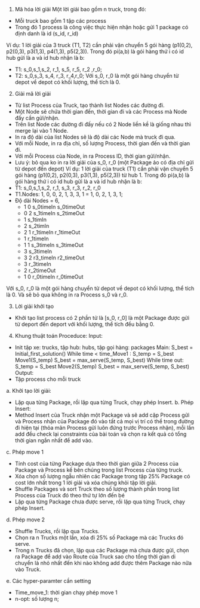 1.	Mã hóa lời giải
Một lời giải bao gồm n truck, trong đó:
-	Mỗi truck bao gồm 1 tập các process
-	Trong đó 1 process là công việc thực hiện nhận hoặc gửi 1 package có định danh là id (s_id, r_id)

Ví dụ: 1 lời giải của 3 truck (T1, T2) cần phải vận chuyển 5 gói hàng (p1(0,2), p2(0,3), p3(1,3), p4(1,3), p5(2,3)). Trong đó pi(a,b) là gói hàng thứ i có id hub gửi là a và id hub nhận là b:
-	T1: s_0,s_1,s_2, r_1, s_5, r_5, r_2 ,r_0;
-	T2: s_0,s_3, s_4, r_3, r_4,r_0;
Với s_0, r_0 là một gói hàng chuyển từ depot về depot có khối lượng, thể tích là 0.
2.	Giải mã lời giải
-	Từ list Process của Truck, tạo thành list Nodes các đường đi. 
-	Một Node sẽ chứa thời gian đến, thời gian đi và các Process mà Node đấy cần gửi/nhận.
-	Trên list Node các đường đi đấy nếu có 2 Node liền kề là giống nhau thì merge lại vào 1 Node.
-	In ra độ dài của list Nodes sẽ là độ dài các Node mà truck đi qua.
  -	Với mỗi Node, in ra địa chỉ, số lượng Process, thời gian đến và thời gian đi.
  -	Với mỗi Process của Node, in ra Process ID, thời gian gửi/nhận.
-	Lưu ý: bỏ qua ko in ra lời giải của s_0, r_0 (một Package ảo có địa chỉ gửi từ depot đến depot)
Ví dụ: 1 lời giải của truck (T1) cần phải vận chuyển 5 gói hàng (p1(0,2), p2(0,3), p3(1,3), p5(2,3)) từ hub 1. Trong đó pi(a,b) là gói hàng thứ i có id hub gửi là a và id hub nhận là b:
-	T1: s_0,s_1,s_2, r_1, s_3, r_3, r_2, r_0
-	T1.Nodes: 1, 0, 0, 2, 1, 3, 3, 1 = 1, 0, 2, 1, 3, 1;
-	Độ dài Nodes = 6,
    -	1 0 s_0timeIn s_0timeOut
    -	0 2 s_1timeIn s_2timeOut
    -	1 s_1timIn
    -	2 s_2timIn
    -	2 1 r_1timeIn r_1timeOut
    -	1 r_1timeIn
    -	1 1 s_3timeIn s_3timeOut
    -	3 s_3timeIn
    -	3 2 r3_timeIn r2_timeOut
    - 3 r_3timeIn
    - 2 r_2timeOut
    - 1 0 r_0timeIn r_0timeOut

Với s_0, r_0 là một gói hàng chuyển từ depot về depot có khối lượng, thể tích là 0. Và sẽ bỏ qua không in ra Process s_0 và r_0.

3.	Lời giải khởi tạo
-	Khởi tạo list process có 2 phần tử là [s_0, r_0] là một Package được gửi từ deport đến deport với khối lượng, thể tích đều bằng 0.
4.	Khung thuật toán
Proceduce:
Input:
-	Init tập xe: trucks, tập hub: hubs, tập gọi hàng: packages
Main:
S_best = Initial_first_solution()
While time < time_Move1 :
S_temp = S_best
Move1(S_temp)
S_best = max_serve(S_temp, S_best)
While time out:
S_temp = S_best
Move2(S_temp)
S_best = max_serve(S_temp, S_best)
Output:
-	 Tập process cho mỗi truck

a.	Khởi tạo lời giải:
-	Lặp qua từng Package, rồi lặp qua từng Truck, chạy phép Insert.
b.	Phép Insert:
-	Method Insert của Truck nhận một Package và sẽ add cặp Process gửi và Process nhận của Package đó vào tất cả mọi vị trí có thể trong đường đi hiện tại (thỏa mãn Process gửi luôn đứng trước Process nhận), mỗi lần add đều check lại constraints của bài toán và chọn ra kết quả có tổng thời gian ngắn nhất để add vào.

c.	Phép move 1 <Greedy Insert>
-	Tính cost của từng Package dựa theo thời gian giữa 2 Process của Package và Process kế bên chúng trong list Process của từng truck.
-	Xóa chọn số lượng ngẫu nhiên các Package trong tập 25% Package có cost lớn nhất trong 1 lời giải và xóa chúng khỏi tập lời giải.
-	Shuffle Packages và sort Truck theo số lượng thành phần trong list Process của Truck đó theo thứ tự lớn đến bé
-	Lặp qua từng Package chưa được serve, rồi lặp qua từng Truck, chạy phép Insert.
  
d.	Phép move 2 <n-opt Move>
-	Shuffle Trucks, rồi lặp qua Trucks.
-	Chọn ra n Trucks một lần, xóa đi 25% số Package mà các Trucks đó serve.
-	Trong n Trucks đã chọn, lặp qua các Package mà chưa được gửi, chọn ra Package để add vào Route của Truck sao cho tổng thời gian di chuyển là nhỏ nhất đến khi nào không add được thêm Package nào nữa vào Truck.
  
e.  Các hyper-paramter cần setting
-	Time_move_1: thời gian chạy phép move 1
-	n-opt: số lượng n;
